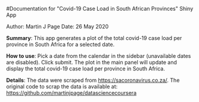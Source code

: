 #Documentation for "Covid-19 Case Load in South African Provinces" Shiny App

Author: Martin J Page
Date: 26 May 2020

**Summary**: This app generates a plot of the total covid-19 case load per province in South Africa for a selected date.

**How to use**: Pick a date from the calendar in the sidebar (unavailable dates are disabled). Click submit. The plot in the main panel will update and display the total covid-19 case load per province in South Africa.  

**Details**: The data were scraped from https://sacoronavirus.co.za/. The original code to scrap the data is available at: https://github.com/martinjpage/datasciencecoursera  
